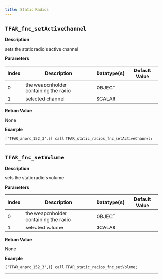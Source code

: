 ```yaml
---
title: Static Radios
---
```


## `TFAR_fnc_setActiveChannel`
__Description__

sets the static radio's active channel

__Parameters__

Index |Description |Datatype(s) |Default Value
--- | --- | --- | ---
0 |the weaponholder containing the radio  |OBJECT |
1 |selected channel  |SCALAR |

__Return Value__

None

__Example__

```sqf
["TFAR_anprc_152_3",3] call TFAR_static_radios_fnc_setActiveChannel;
```


---

## `TFAR_fnc_setVolume`
__Description__

sets the static radio's volume

__Parameters__

Index |Description |Datatype(s) |Default Value
--- | --- | --- | ---
0 |the weaponholder containing the radio  |OBJECT |
1 |selected volume  |SCALAR |

__Return Value__

None

__Example__

```sqf
["TFAR_anprc_152_3",1] call TFAR_static_radios_fnc_setVolume;
```


---

